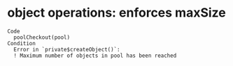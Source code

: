 # object operations: enforces maxSize

    Code
      poolCheckout(pool)
    Condition
      Error in `private$createObject()`:
      ! Maximum number of objects in pool has been reached

